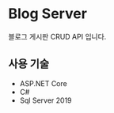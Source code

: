 Blog Server
=============

블로그 게시판 CRUD API 입니다.

사용 기술
------------

- ASP.NET Core
- C#
- Sql Server 2019
